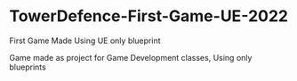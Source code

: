 # TowerDefence-First-Game-UE-2022
 First Game Made Using UE only blueprint

 Game made as project for Game Development classes, Using only blueprints
 
 
